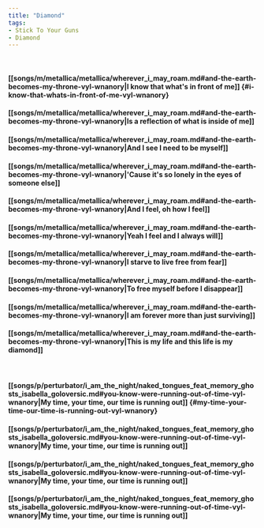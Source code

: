 ```yaml
---
title: "Diamond"
tags:
- Stick To Your Guns
- Diamond
---
```

&nbsp;
#### [[songs/m/metallica/metallica/wherever_i_may_roam.md#and-the-earth-becomes-my-throne-vyl-wnanory|I know that what's in front of me]] {#i-know-that-whats-in-front-of-me-vyl-wnanory}
#### [[songs/m/metallica/metallica/wherever_i_may_roam.md#and-the-earth-becomes-my-throne-vyl-wnanory|Is a reflection of what is inside of me]]
#### [[songs/m/metallica/metallica/wherever_i_may_roam.md#and-the-earth-becomes-my-throne-vyl-wnanory|And I see I need to be myself]]
#### [[songs/m/metallica/metallica/wherever_i_may_roam.md#and-the-earth-becomes-my-throne-vyl-wnanory|'Cause it's so lonely in the eyes of someone else]]
#### [[songs/m/metallica/metallica/wherever_i_may_roam.md#and-the-earth-becomes-my-throne-vyl-wnanory|And I feel, oh how I feel]]
#### [[songs/m/metallica/metallica/wherever_i_may_roam.md#and-the-earth-becomes-my-throne-vyl-wnanory|Yeah I feel and I always will]]
#### [[songs/m/metallica/metallica/wherever_i_may_roam.md#and-the-earth-becomes-my-throne-vyl-wnanory|I starve to live free from fear]]
#### [[songs/m/metallica/metallica/wherever_i_may_roam.md#and-the-earth-becomes-my-throne-vyl-wnanory|To free myself before I disappear]]
#### [[songs/m/metallica/metallica/wherever_i_may_roam.md#and-the-earth-becomes-my-throne-vyl-wnanory|I am forever more than just surviving]]
#### [[songs/m/metallica/metallica/wherever_i_may_roam.md#and-the-earth-becomes-my-throne-vyl-wnanory|This is my life and this life is my diamond]]
&nbsp;
#### [[songs/p/perturbator/i_am_the_night/naked_tongues_feat_memory_ghosts_isabella_goloversic.md#you-know-were-running-out-of-time-vyl-wnanory|My time, your time, our time is running out]] {#my-time-your-time-our-time-is-running-out-vyl-wnanory}
#### [[songs/p/perturbator/i_am_the_night/naked_tongues_feat_memory_ghosts_isabella_goloversic.md#you-know-were-running-out-of-time-vyl-wnanory|My time, your time, our time is running out]]
#### [[songs/p/perturbator/i_am_the_night/naked_tongues_feat_memory_ghosts_isabella_goloversic.md#you-know-were-running-out-of-time-vyl-wnanory|My time, your time, our time is running out]]
#### [[songs/p/perturbator/i_am_the_night/naked_tongues_feat_memory_ghosts_isabella_goloversic.md#you-know-were-running-out-of-time-vyl-wnanory|My time, your time, our time is running out]]
